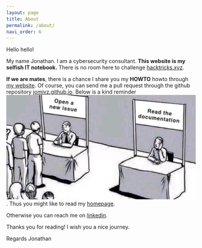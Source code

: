 ```yaml
---
layout: page
title: About
permalink: /about/
navi_order: 6
---
```


Hello hello!

My name Jonathan. I am a cybersecurity consultant. **This website is my selfish IT notebook.**
There is no room here to challenge [hacktricks.xyz](https://book.hacktricks.xyz).

**If we are mates**, there is a chance I share you my **HOWTO** howto through [my website](/).
Of course, you can send me a pull request through the github repository [jomivz.github.io](https://github.com/jomivz/jomivz.github.io).
Below is a kind reminder ![PR 101](/assets/images/about-gh-pull-request.jpg). Thus you might like to read my [homepage](/).

Otherwise you can reach me on [linkedin](https://www.linkedin.com/in/jmichelvillaz/).

Thanks you for reading! I wish you a nice journey.

Regards
Jonathan